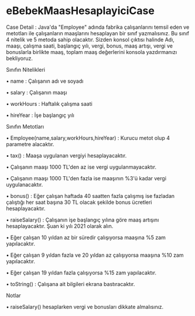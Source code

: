 # eBebekMaasHesaplayiciCase

Case Detail : Java'da "Employee" adında fabrika çalışanlarını temsil eden ve metotları ile çalışanların maaşlarını hesaplayan bir sınıf yazmalısınız. Bu sınıf 4 nitelik ve 5 metoda sahip olacaktır. Sizden konsol çıktısı halinde Adı, maaşı, çalışma saati, başlangıç yılı, vergi, bonus, maaş artışı, vergi ve bonuslarla birlikte maaş, toplam maaş değerlerini konsola yazdırmanızı bekliyoruz.

Sınıfın Nitelikleri
  
  •	name : Çalışanın adı ve soyadı
  
  •	salary : Çalışanın maaşı

  •	workHours : Haftalık çalışma saati

  •	hireYear : İşe başlangıç yılı

Sınıfın Metotları

  •	Employee(name,salary,workHours,hireYear) : Kurucu metot olup 4 parametre alacaktır.

  •	tax() : Maaşa uygulanan vergiyi hesaplayacaktır.

  •	Çalışanın maaşı 1000 TL'den az ise vergi uygulanmayacaktır.

  •	Çalışanın maaşı 1000 TL'den fazla ise maaşının %3'ü kadar vergi uygulanacaktır.

  •	bonus() : Eğer çalışan haftada 40 saatten fazla çalışmış ise fazladan çalıştığı her saat başına 30 TL olacak şekilde bonus ücretleri hesaplayacaktır.

  •	raiseSalary() : Çalışanın işe başlangıç yılına göre maaş artışını hesaplayacaktır. Şuan ki yılı 2021 olarak alın.

  •	Eğer çalışan 10 yıldan az bir süredir çalışıyorsa maaşına %5 zam yapılacaktır.

  •	Eğer çalışan 9 yıldan fazla ve 20 yıldan az çalışıyorsa maaşına %10 zam yapılacaktır.

  •	Eğer çalışan 19 yıldan fazla çalışıyorsa %15 zam yapılacaktır.

  •	toString() : Çalışana ait bilgileri ekrana bastıracaktır.

Notlar 

  •	raiseSalary() hesaplarken vergi ve bonusları dikkate almalısınız.



